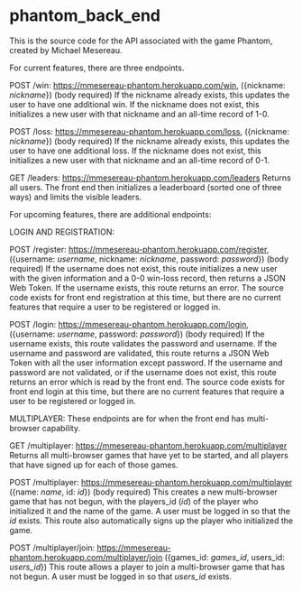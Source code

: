 # phantom_back_end

This is the source code for the API associated with the game Phantom, created by Michael Mesereau.

For current features, there are three endpoints.

POST /win: https://mmesereau-phantom.herokuapp.com/win, ({nickname: *nickname*}) (body required)
If the nickname already exists, this updates the user to have one additional win.
If the nickname does not exist, this initializes a new user with that nickname and an all-time record of 1-0.

POST /loss: https://mmesereau-phantom.herokuapp.com/loss, ({nickname: *nickname*}) (body required)
If the nickname already exists, this updates the user to have one additional loss.
If the nickname does not exist, this initializes a new user with that nickname and an all-time record of 0-1.

GET /leaders: https://mmesereau-phantom.herokuapp.com/leaders
Returns all users.  The front end then initializes a leaderboard (sorted one of three ways) and limits the visible leaders.

For upcoming features, there are additional endpoints:

LOGIN AND REGISTRATION:

POST /register: https://mmesereau-phantom.herokuapp.com/register, ({username: *username*, nickname: *nickname*, password: *password*}) (body required)
If the username does not exist, this route initializes a new user with the given information and a 0-0 win-loss record, then returns a JSON Web Token.
If the username exists, this route returns an error.
The source code exists for front end registration at this time, but there are no current features that require a user to be registered or logged in.

POST /login: https://mmesereau-phantom.herokuapp.com/login, ({username: *username*, password: *password*}) (body required)
If the username exists, this route validates the password and username.  If the username and password are validated, this route returns a JSON Web Token with all the user information except password.
If the username and password are not validated, or if the username does not exist, this route returns an error which is read by the front end.
The source code exists for front end login at this time, but there are no current features that require a user to be registered or logged in.

MULTIPLAYER: 
These endpoints are for when the front end has multi-browser capability.

GET /multiplayer: https://mmesereau-phantom.herokuapp.com/multiplayer
Returns all multi-browser games that have yet to be started, and all players that have signed up for each of those games.

POST /multiplayer: https://mmesereau-phantom.herokuapp.com/multiplayer ({name: *name*, id: *id*}) (body required)
This creates a new multi-browser game that has not begun, with the players_id (*id*) of the player who initialized it and the name of the game.
A user must be logged in so that the *id* exists.
This route also automatically signs up the player who initialized the game.

POST /multiplayer/join: https://mmesereau-phantom.herokuapp.com/multiplayer/join ({games_id: *games_id*, users_id: *users_id*})
This route allows a player to join a multi-browser game that has not begun.  A user must be logged in so that *users_id* exists.


